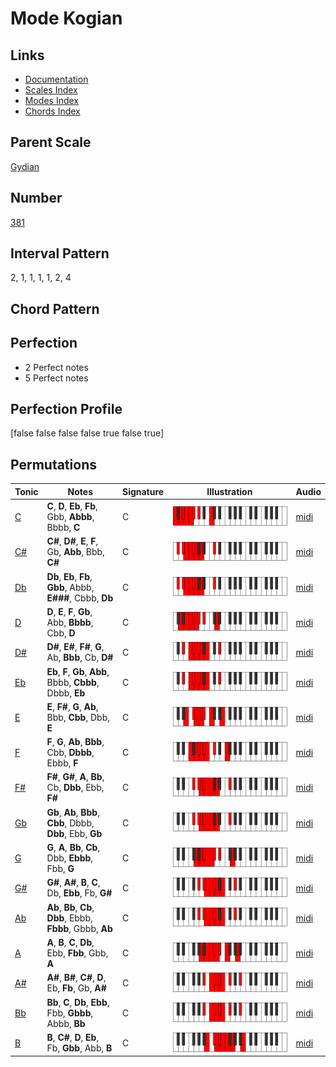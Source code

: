 # Mode Kogian

## Links

- [Documentation](README.md)
- [Scales Index](Scales.md)
- [Modes Index](Modes.md)
- [Chords Index](Chords.md)

## Parent Scale

[Gydian](ScaleGydian.md)

## Number

[381](https://ianring.com/musictheory/scales/381)

## Interval Pattern

2, 1, 1, 1, 1, 2, 4

## Chord Pattern



## Perfection

- 2 Perfect notes
- 5 Perfect notes

## Perfection Profile

[false false false false true false true]

## Permutations

| Tonic | Notes | Signature | Illustration | Audio |
|-------|-------|-----------|--------------|-------|
| [C](ModeCNaturalKogian.md) | **C**, **D**, **Eb**, **Fb**, Gbb, **Abbb**, Bbbb, **C** | C | ![CNaturalKogian](ModeCNaturalKogian.png) | [midi](https://github.com/edipermadi/music/blob/main/docs/ModeCNaturalKogian.mid?raw=true) |
| [C#](ModeCSharpKogian.md) | **C#**, **D#**, **E**, **F**, Gb, **Abb**, Bbb, **C#** | C | ![CSharpKogian](ModeCSharpKogian.png) | [midi](https://github.com/edipermadi/music/blob/main/docs/ModeCSharpKogian.mid?raw=true) |
| [Db](ModeDFlatKogian.md) | **Db**, **Eb**, **Fb**, **Gbb**, Abbb, **E###**, Cbbb, **Db** | C | ![DFlatKogian](ModeDFlatKogian.png) | [midi](https://github.com/edipermadi/music/blob/main/docs/ModeDFlatKogian.mid?raw=true) |
| [D](ModeDNaturalKogian.md) | **D**, **E**, **F**, **Gb**, Abb, **Bbbb**, Cbb, **D** | C | ![DNaturalKogian](ModeDNaturalKogian.png) | [midi](https://github.com/edipermadi/music/blob/main/docs/ModeDNaturalKogian.mid?raw=true) |
| [D#](ModeDSharpKogian.md) | **D#**, **E#**, **F#**, **G**, Ab, **Bbb**, Cb, **D#** | C | ![DSharpKogian](ModeDSharpKogian.png) | [midi](https://github.com/edipermadi/music/blob/main/docs/ModeDSharpKogian.mid?raw=true) |
| [Eb](ModeEFlatKogian.md) | **Eb**, **F**, **Gb**, **Abb**, Bbbb, **Cbbb**, Dbbb, **Eb** | C | ![EFlatKogian](ModeEFlatKogian.png) | [midi](https://github.com/edipermadi/music/blob/main/docs/ModeEFlatKogian.mid?raw=true) |
| [E](ModeENaturalKogian.md) | **E**, **F#**, **G**, **Ab**, Bbb, **Cbb**, Dbb, **E** | C | ![ENaturalKogian](ModeENaturalKogian.png) | [midi](https://github.com/edipermadi/music/blob/main/docs/ModeENaturalKogian.mid?raw=true) |
| [F](ModeFNaturalKogian.md) | **F**, **G**, **Ab**, **Bbb**, Cbb, **Dbbb**, Ebbb, **F** | C | ![FNaturalKogian](ModeFNaturalKogian.png) | [midi](https://github.com/edipermadi/music/blob/main/docs/ModeFNaturalKogian.mid?raw=true) |
| [F#](ModeFSharpKogian.md) | **F#**, **G#**, **A**, **Bb**, Cb, **Dbb**, Ebb, **F#** | C | ![FSharpKogian](ModeFSharpKogian.png) | [midi](https://github.com/edipermadi/music/blob/main/docs/ModeFSharpKogian.mid?raw=true) |
| [Gb](ModeGFlatKogian.md) | **Gb**, **Ab**, **Bbb**, **Cbb**, Dbbb, **Dbb**, Ebb, **Gb** | C | ![GFlatKogian](ModeGFlatKogian.png) | [midi](https://github.com/edipermadi/music/blob/main/docs/ModeGFlatKogian.mid?raw=true) |
| [G](ModeGNaturalKogian.md) | **G**, **A**, **Bb**, **Cb**, Dbb, **Ebbb**, Fbb, **G** | C | ![GNaturalKogian](ModeGNaturalKogian.png) | [midi](https://github.com/edipermadi/music/blob/main/docs/ModeGNaturalKogian.mid?raw=true) |
| [G#](ModeGSharpKogian.md) | **G#**, **A#**, **B**, **C**, Db, **Ebb**, Fb, **G#** | C | ![GSharpKogian](ModeGSharpKogian.png) | [midi](https://github.com/edipermadi/music/blob/main/docs/ModeGSharpKogian.mid?raw=true) |
| [Ab](ModeAFlatKogian.md) | **Ab**, **Bb**, **Cb**, **Dbb**, Ebbb, **Fbbb**, Gbbb, **Ab** | C | ![AFlatKogian](ModeAFlatKogian.png) | [midi](https://github.com/edipermadi/music/blob/main/docs/ModeAFlatKogian.mid?raw=true) |
| [A](ModeANaturalKogian.md) | **A**, **B**, **C**, **Db**, Ebb, **Fbb**, Gbb, **A** | C | ![ANaturalKogian](ModeANaturalKogian.png) | [midi](https://github.com/edipermadi/music/blob/main/docs/ModeANaturalKogian.mid?raw=true) |
| [A#](ModeASharpKogian.md) | **A#**, **B#**, **C#**, **D**, Eb, **Fb**, Gb, **A#** | C | ![ASharpKogian](ModeASharpKogian.png) | [midi](https://github.com/edipermadi/music/blob/main/docs/ModeASharpKogian.mid?raw=true) |
| [Bb](ModeBFlatKogian.md) | **Bb**, **C**, **Db**, **Ebb**, Fbb, **Gbbb**, Abbb, **Bb** | C | ![BFlatKogian](ModeBFlatKogian.png) | [midi](https://github.com/edipermadi/music/blob/main/docs/ModeBFlatKogian.mid?raw=true) |
| [B](ModeBNaturalKogian.md) | **B**, **C#**, **D**, **Eb**, Fb, **Gbb**, Abb, **B** | C | ![BNaturalKogian](ModeBNaturalKogian.png) | [midi](https://github.com/edipermadi/music/blob/main/docs/ModeBNaturalKogian.mid?raw=true) |
